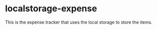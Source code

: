 # localstorage-expense
This is the expense tracker  that uses the local storage to store the items.
